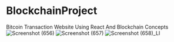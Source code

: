 # BlockchainProject
Bitcoin Transaction Website Using React And Blockchain Concepts
![Screenshot (656)](https://user-images.githubusercontent.com/83382873/207936784-8785cce4-ccbd-4a5a-a565-b740709d2a73.png)
![Screenshot (657)](https://user-images.githubusercontent.com/83382873/207937096-629e1d86-8be2-44e0-ad93-fcfccf3a0ca1.png)
![Screenshot (658)_LI](https://user-images.githubusercontent.com/83382873/207937436-3977393f-fc62-4741-ab7a-1ec8ede4c04e.jpg)
